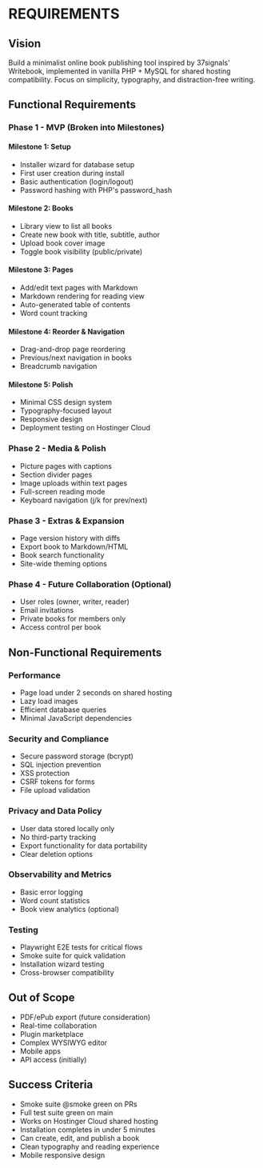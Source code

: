 # REQUIREMENTS

## Vision
Build a minimalist online book publishing tool inspired by 37signals' Writebook, implemented in vanilla PHP + MySQL for shared hosting compatibility. Focus on simplicity, typography, and distraction-free writing.

## Functional Requirements

### Phase 1 - MVP (Broken into Milestones)

#### Milestone 1: Setup
- Installer wizard for database setup
- First user creation during install
- Basic authentication (login/logout)
- Password hashing with PHP's password_hash

#### Milestone 2: Books
- Library view to list all books
- Create new book with title, subtitle, author
- Upload book cover image
- Toggle book visibility (public/private)

#### Milestone 3: Pages
- Add/edit text pages with Markdown
- Markdown rendering for reading view
- Auto-generated table of contents
- Word count tracking

#### Milestone 4: Reorder & Navigation
- Drag-and-drop page reordering
- Previous/next navigation in books
- Breadcrumb navigation

#### Milestone 5: Polish
- Minimal CSS design system
- Typography-focused layout
- Responsive design
- Deployment testing on Hostinger Cloud

### Phase 2 - Media & Polish
- Picture pages with captions
- Section divider pages
- Image uploads within text pages
- Full-screen reading mode
- Keyboard navigation (j/k for prev/next)

### Phase 3 - Extras & Expansion
- Page version history with diffs
- Export book to Markdown/HTML
- Book search functionality
- Site-wide theming options

### Phase 4 - Future Collaboration (Optional)
- User roles (owner, writer, reader)
- Email invitations
- Private books for members only
- Access control per book

## Non-Functional Requirements

### Performance
- Page load under 2 seconds on shared hosting
- Lazy load images
- Efficient database queries
- Minimal JavaScript dependencies

### Security and Compliance
- Secure password storage (bcrypt)
- SQL injection prevention
- XSS protection
- CSRF tokens for forms
- File upload validation

### Privacy and Data Policy
- User data stored locally only
- No third-party tracking
- Export functionality for data portability
- Clear deletion options

### Observability and Metrics
- Basic error logging
- Word count statistics
- Book view analytics (optional)

### Testing
- Playwright E2E tests for critical flows
- Smoke suite for quick validation
- Installation wizard testing
- Cross-browser compatibility

## Out of Scope
- PDF/ePub export (future consideration)
- Real-time collaboration
- Plugin marketplace
- Complex WYSIWYG editor
- Mobile apps
- API access (initially)

## Success Criteria
- Smoke suite @smoke green on PRs
- Full test suite green on main
- Works on Hostinger Cloud shared hosting
- Installation completes in under 5 minutes
- Can create, edit, and publish a book
- Clean typography and reading experience
- Mobile responsive design